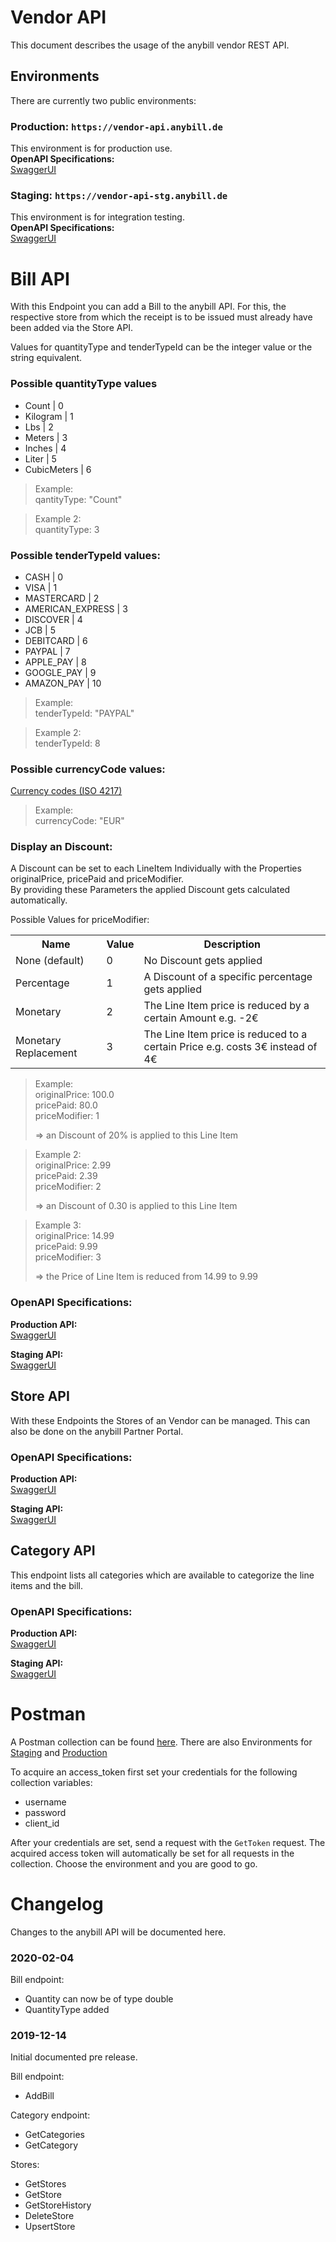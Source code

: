 # Vendor API
This document describes the usage of the anybill vendor REST API.

## Environments
There are currently two public environments:

### Production: `https://vendor-api.anybill.de`
This environment is for production use.<br>
<b>OpenAPI Specifications:</b><br>
[SwaggerUI](https://vendor-api.anybill.de/index.html)


### Staging: `https://vendor-api-stg.anybill.de`
This environment is for integration testing.<br>
<b>OpenAPI Specifications:</b><br>
[SwaggerUI](https://vendor-api.anybill.de/index.html)


# Bill API
<p>
  With this Endpoint you can add a Bill to the anybill API.
  For this, the respective store from which the receipt is to be issued must already have been added via the Store API.
</p>
<p>
Values for quantityType and tenderTypeId can be the integer value or the string equivalent.

### Possible quantityType values
- Count | 0
- Kilogram | 1
- Lbs | 2
- Meters | 3
- Inches | 4
- Liter | 5
- CubicMeters | 6

> Example:<br>
> qantityType: "Count"

> Example 2:<br>
> quantityType: 3


### Possible tenderTypeId values:
- CASH | 0
- VISA | 1
- MASTERCARD | 2
- AMERICAN_EXPRESS | 3
- DISCOVER | 4
- JCB | 5
- DEBITCARD | 6
- PAYPAL | 7
- APPLE_PAY | 8
- GOOGLE_PAY | 9
- AMAZON_PAY | 10

> Example:<br>
> tenderTypeId: "PAYPAL"

> Example 2:<br>
> tenderTypeId: 8

### Possible currencyCode values:
[Currency codes (ISO 4217)](https://www2.1010data.com/documentationcenter/prime/1010dataUsersGuide/DataTypesAndFormats/currencyUnitCodes.html)

> Example:<br>
> currencyCode: "EUR"

### Display an Discount:
A Discount can be set to each LineItem Individually with the Properties originalPrice, pricePaid and priceModifier.<br>
By providing these Parameters the applied Discount gets calculated automatically.

Possible Values for priceModifier:
<table>
  <tr>
    <th>Name</th>
    <th>Value</th>
    <th>Description</th>
  </tr>
  <tr>
    <td>None (default)</td>  
    <td>0</td>
    <td>
      No Discount gets applied
    </td>
  </tr>
  <tr>
    <td>Percentage</td>  
    <td>1</td>
    <td>
      A Discount of a specific percentage gets applied
    </td>
  </tr>
  <tr>
    <td>Monetary</td>  
    <td>2</td>
    <td>
      The Line Item price is reduced by a certain Amount e.g. -2€
    </td>
  </tr>
  <tr>
    <td>Monetary Replacement</td>  
    <td>3</td>
    <td>
      The Line Item price is reduced to a certain Price e.g. costs 3€ instead of 4€
    </td>
  </tr>
</table>

> Example:<br>
> originalPrice: 100.0<br>
> pricePaid: 80.0<br>
> priceModifier: 1<br>
>
> => an Discount of 20% is applied to this Line Item


> Example 2:<br>
> originalPrice: 2.99<br>
> pricePaid: 2.39<br>
> priceModifier: 2<br>
>
> => an Discount of 0.30 is applied to this Line Item

> Example 3:<br>
> originalPrice: 14.99<br>
> pricePaid: 9.99<br>
> priceModifier: 3<br>
>
> => the Price of Line Item is reduced from 14.99 to 9.99
</p>

### OpenAPI Specifications:

<b>Production API:</b><br>
[SwaggerUI](https://vendor-api.anybill.de/index.html)

<b>Staging API:</b><br>
[SwaggerUI](https://vendor-api-stg.anybill.de/index.html)


## Store API
<p>
  With these Endpoints the Stores of an Vendor can be managed.
  This can also be done on the anybill Partner Portal.
</p>

### OpenAPI Specifications:

<b>Production API:</b><br>
[SwaggerUI](https://vendor-api.anybill.de/index.html)

<b>Staging API:</b><br>
[SwaggerUI](https://vendor-api-stg.anybill.de/index.html)


## Category API
<p>
  This endpoint lists all categories which are available to categorize the line items and the bill.
</p>

### OpenAPI Specifications:

<b>Production API:</b><br>
[SwaggerUI](https://vendor-api.anybill.de/index.html)

<b>Staging API:</b><br>
[SwaggerUI](https://vendor-api-stg.anybill.de/index.html)


# Postman
A Postman collection can be found [here](./Postman/Anybill%20Vendor%20Api.postman_collection.json).
There are also Environments for [Staging](./Postman/Environments/Anybill%20VendorApi%20Staging.postman_environment.json) and [Production](./Postman/Environments/Anybill%20VendorApi%20Production.postman_environment.json)

To acquire an access_token first set your credentials for the following collection variables:
- username
- password
- client_id

After your credentials are set, send a request with the `GetToken` request. The acquired access token will automatically be set for all requests in the collection. Choose the environment and you are good to go. 

# Changelog
Changes to the anybill API will be documented here.

### 2020-02-04
Bill endpoint:
- Quantity can now be of type double
- QuantityType added

### 2019-12-14
Initial documented pre release.

Bill endpoint:
- AddBill

Category endpoint:
- GetCategories
- GetCategory

Stores:
- GetStores
- GetStore
- GetStoreHistory
- DeleteStore
- UpsertStore
